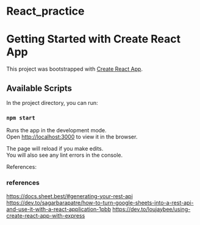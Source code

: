 # React_practice
# Getting Started with Create React App

This project was bootstrapped with [Create React App](https://github.com/facebook/create-react-app).

## Available Scripts

In the project directory, you can run:

### `npm start`

Runs the app in the development mode.\
Open [http://localhost:3000](http://localhost:3000) to view it in the browser.

The page will reload if you make edits.\
You will also see any lint errors in the console.

References:

### references
https://docs.sheet.best/#generating-your-rest-api
https://dev.to/sagarbarapatre/how-to-turn-google-sheets-into-a-rest-api-and-use-it-with-a-react-application-1pbb
https://dev.to/loujaybee/using-create-react-app-with-express
